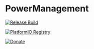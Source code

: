 # PowerManagement
[![Release Build](https://github.com/paclema/PowerManagement/actions/workflows/release.yml/badge.svg)](https://github.com/paclema/PowerManagement/actions/workflows/release.yml)

[![PlatformIO Registry](https://badges.registry.platformio.org/packages/paclema/library/PowerManagement.svg?version=3.2.0)](https://registry.platformio.org/libraries/paclema/PowerManagement)

[![Donate](https://img.shields.io/badge/Donate-PayPal-blue.svg?color=yellow)](https://www.paypal.com/donate/?business=8PXZ598XDGAS2&no_recurring=0&currency_code=EUR&source=url)